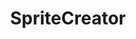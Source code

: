 ---
layout: list
title: SpriteCreator
desc: ProcessWire icon sprite generator module
link: https://github.com/kreativan/SpriteCreator
---